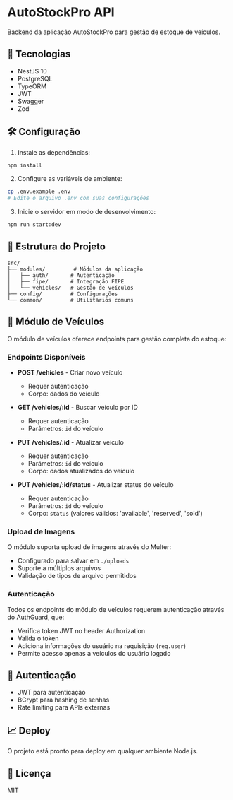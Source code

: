 # AutoStockPro API

Backend da aplicação AutoStockPro para gestão de estoque de veículos.

## 🚀 Tecnologias

- NestJS 10
- PostgreSQL
- TypeORM
- JWT
- Swagger
- Zod

## 🛠️ Configuração

1. Instale as dependências:
```bash
npm install
```

2. Configure as variáveis de ambiente:
```bash
cp .env.example .env
# Edite o arquivo .env com suas configurações
```

3. Inicie o servidor em modo de desenvolvimento:
```bash
npm run start:dev
```

## 📁 Estrutura do Projeto

```
src/
├── modules/         # Módulos da aplicação
│   ├── auth/       # Autenticação
│   ├── fipe/       # Integração FIPE
│   └── vehicles/   # Gestão de veículos
├── config/         # Configurações
└── common/         # Utilitários comuns
```

## 🚗 Módulo de Veículos

O módulo de veículos oferece endpoints para gestão completa do estoque:

### Endpoints Disponíveis

- **POST /vehicles** - Criar novo veículo
  - Requer autenticação
  - Corpo: dados do veículo

- **GET /vehicles/:id** - Buscar veículo por ID
  - Requer autenticação
  - Parâmetros: `id` do veículo

- **PUT /vehicles/:id** - Atualizar veículo
  - Requer autenticação
  - Parâmetros: `id` do veículo
  - Corpo: dados atualizados do veículo

- **PUT /vehicles/:id/status** - Atualizar status do veículo
  - Requer autenticação
  - Parâmetros: `id` do veículo
  - Corpo: `status` (valores válidos: 'available', 'reserved', 'sold')

### Upload de Imagens

O módulo suporta upload de imagens através do Multer:
- Configurado para salvar em `./uploads`
- Suporte a múltiplos arquivos
- Validação de tipos de arquivo permitidos

### Autenticação

Todos os endpoints do módulo de veículos requerem autenticação através do AuthGuard, que:
- Verifica token JWT no header Authorization
- Valida o token
- Adiciona informações do usuário na requisição (`req.user`)
- Permite acesso apenas a veículos do usuário logado

## 🔐 Autenticação

- JWT para autenticação
- BCrypt para hashing de senhas
- Rate limiting para APIs externas

## 📈 Deploy

O projeto está pronto para deploy em qualquer ambiente Node.js.

## 📝 Licença

MIT
